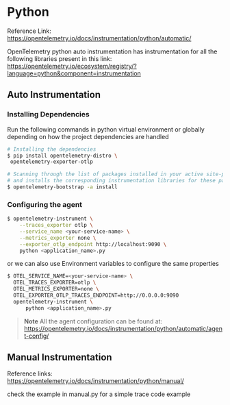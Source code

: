 # Python

Reference Link: <https://opentelemetry.io/docs/instrumentation/python/automatic/>

OpenTelemetry python auto instrumentation has instrumentation for all the following libraries present in this link: <https://opentelemetry.io/ecosystem/registry/?language=python&component=instrumentation>

## Auto Instrumentation

### Installing Dependencies

Run the following commands in python virtual environment or globally depending on how the project dependencies are handled

```bash
# Installing the dependencies
$ pip install opentelemetry-distro \
 opentelemetry-exporter-otlp

# Scanning through the list of packages installed in your active site-packages folder, 
# and installs the corresponding instrumentation libraries for these packages, if applicable.
$ opentelemetry-bootstrap -a install

```

### Configuring the agent

```bash
$ opentelemetry-instrument \
    --traces_exporter otlp \
    --service_name <your-service-name> \
    --metrics_exporter none \
    --exporter_otlp_endpoint http://localhost:9090 \
    python <application_name>.py

```

or we can also use Environment variables to configure the same properties

```bash
$ OTEL_SERVICE_NAME=<your-service-name> \
  OTEL_TRACES_EXPORTER=otlp \
  OTEL_METRICS_EXPORTER=none \
  OTEL_EXPORTER_OTLP_TRACES_ENDPOINT=http://0.0.0.0:9090
  opentelemetry-instrument \
      python <application_name>.py

```

> **Note**
> All the agent configuration can be found at: <https://opentelemetry.io/docs/instrumentation/python/automatic/agent-config/>

## Manual Instrumentation

Reference links: <https://opentelemetry.io/docs/instrumentation/python/manual/>

check the example in manual.py for a simple trace code example
